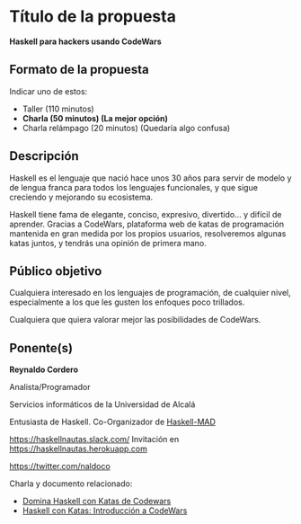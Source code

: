 # Título de la propuesta

**Haskell para hackers usando CodeWars**

## Formato de la propuesta

Indicar uno de estos:

* Taller (110 minutos)
* **Charla (50 minutos) (La mejor opción)**
* Charla relámpago (20 minutos) (Quedaría algo confusa)

## Descripción

Haskell es el lenguaje que nació hace unos 30 años para servir de modelo y de lengua franca para todos los lenguajes funcionales, y que sigue creciendo y mejorando su ecosistema.

Haskell tiene fama de elegante, conciso, expresivo, divertido... y difícil de aprender. Gracias a CodeWars, plataforma web de katas de programación mantenida en gran medida por los propios usuarios, resolveremos algunas katas juntos, y tendrás una opinión de primera mano.

## Público objetivo

Cualquiera interesado en los lenguajes de programación, de cualquier
nivel, especialmente a los que les gusten los enfoques poco trillados.

Cualquiera que quiera valorar mejor las posibilidades de CodeWars.

## Ponente(s)

**Reynaldo Cordero**

Analista/Programador

Servicios informáticos de la Universidad de Alcalá

Entusiasta de Haskell. Co-Organizador de [Haskell-MAD](https://www.meetup.com/Haskell-MAD/)

https://haskellnautas.slack.com/  Invitación en https://haskellnautas.herokuapp.com

https://twitter.com/naldoco

Charla y documento relacionado:
* [Domina Haskell con Katas de Codewars](https://www.meetup.com/Haskell-MAD/events/249769977/)
* [Haskell con Katas: Introducción a CodeWars](https://haskellmad.github.io/haskellnautas/articulos/2018-05-31-haskell-con-katas-introduccion-a-codewars/)
